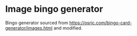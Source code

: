# Image bingo generator

Bingo generator sourced from https://osric.com/bingo-card-generator/images.html and modified.
